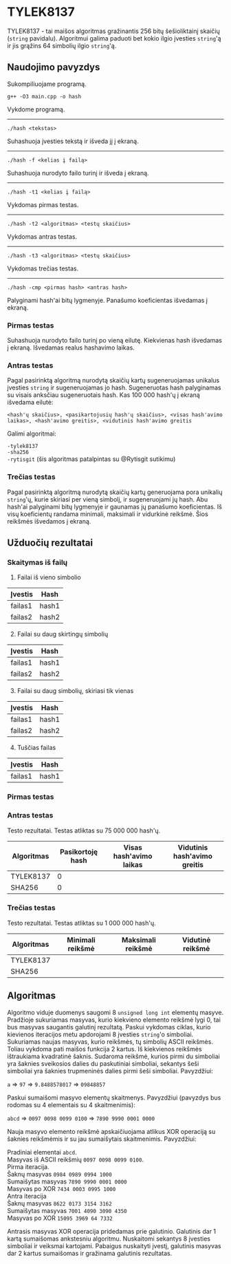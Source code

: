# TYLEK8137

TYLEK8137 - tai maišos algoritmas gražinantis 256 bitų šešioliktainį skaičių (`string` pavidalu). Algoritmui galima paduoti bet kokio ilgio įvesties `string`'ą ir jis grąžins 64 simbolių ilgio `string`'ą. 

## Naudojimo pavyzdys

Sukompiliuojame programą.

`g++ -O3 main.cpp -o hash`

Vykdome programą.

***

`./hash <tekstas>`

Suhashuoja įvesties tekstą ir išveda jį į ekraną.

***

`./hash -f <kelias į failą>`

Suhashuoja nurodyto failo turinį ir išveda į ekraną.

***

`./hash -t1 <kelias į failą>`

Vykdomas pirmas testas.

***

`./hash -t2 <algoritmas> <testų skaičius>`

Vykdomas antras testas.

***

`./hash -t3 <algoritmas> <testų skaičius>`

Vykdomas trečias testas.

***

`./hash -cmp <pirmas hash> <antras hash>`

Palyginami hash'ai bitų lygmenyje. Panašumo koeficientas išvedamas į ekraną.

### Pirmas testas

Suhashuoja nurodyto failo turinį po vieną eilutę. Kiekvienas hash išvedamas į ekraną. Išvedamas realus hashavimo laikas.

### Antras testas

Pagal pasirinktą algoritmą nurodytą skaičių kartų sugeneruojamas unikalus įvesties `string` ir sugeneruojamas jo hash. Sugeneruotas hash palyginamas su visais anksčiau sugeneruotais hash. Kas 100 000 hash'ų į ekraną išvedama eilutė:

`<hash'ų skaičius>, <pasikartojusių hash'ų skaičius>, <visas hash'avimo laikas>, <hash'avimo greitis>, <vidutinis hash'avimo greitis`

Galimi algoritmai:

`-tylek8137`<br>
`-sha256`<br>
`-rytisgit` (šis algoritmas patalpintas su @Rytisgit sutikimu)

### Trečias testas

Pagal pasirinktą algoritmą nurodytą skaičių kartų generuojama pora unikalių `string`'ų, kurie skiriasi per vieną simbolį, ir sugeneruojami jų hash. Abu hash'ai palyginami bitų lygmenyje ir gaunamas jų panašumo koeficientas. Iš visų koeficientų randama minimali, maksimali ir vidurkinė reikšmė. Šios reikšmės išvedamos į ekraną.

## Užduočių rezultatai

### Skaitymas iš failų

1. Failai iš vieno simbolio

| Įvestis | Hash |
|---------|------|
| failas1       | hash1 | 
| failas2       | hash2 | 

2. Failai su daug skirtingų simbolių

| Įvestis | Hash |
|---------|------|
| failas1       | hash1 | 
| failas2       | hash2 | 

3. Failai su daug simbolių, skiriasi tik vienas

| Įvestis | Hash |
|---------|------|
| failas1       | hash1 | 
| failas2       | hash2 | 

4. Tuščias failas

| Įvestis | Hash |
|---------|------|
| failas1       | hash1 | 

### Pirmas testas

### Antras testas

Testo rezultatai. Testas atliktas su 75 000 000 hash'ų.

| Algoritmas | Pasikortoję hash | Visas hash'avimo laikas | Vidutinis hash'avimo greitis |
|------------|------------------|-------------------------|------------------------------|
| TYLEK8137 | 0 |  |  |
| SHA256 | 0 |  |   | 

### Trečias testas

Testo rezultatai. Testas atliktas su 1 000 000 hash'ų.

| Algoritmas | Minimali reikšmė | Maksimali reikšmė | Vidutinė reikšmė |
|------------|------------------|-------------------|------------------|
| TYLEK8137 |   |   |   |
| SHA256 |   |   |   |

## Algoritmas

Algoritmo viduje duomenys saugomi 8 `unsigned long int` elementų masyve. Pradžioje sukuriamas masyvas, kurio kiekvieno elemento reikšmė lygi 0, tai bus masyvas saugantis galutinį rezultatą. Paskui vykdomas ciklas, kurio kievienos iteracijos metu apdorojami 8 įvesties `string`'o simboliai. Sukuriamas naujas masyvas, kurio reikšmės, tų simbolių ASCII reikšmės. Toliau vykdoma pati maišos funkcija 2 kartus. Iš kiekvienos reikšmės ištraukiama kvadratinė šaknis. Sudaroma reikšmė, kurios pirmi du simboliai yra šaknies sveikosios dalies du paskutiniai simboliai, sekantys šeši simboliai yra šaknies trupmeninės dalies pirmi šeši simboliai. Pavyzdžiui:

`a` => `97` => `9.8488578017` => `09848857`

Paskui sumaišomi masyvo elementų skaitmenys. Pavyzdžiui (pavyzdys bus rodomas su 4 elementais su 4 skaitmenimis):

`abcd` => `0097 0098 0099 0100` => `7890 9990 0001 0000`

Nauja masyvo elemento reikšmė apskaičiuojama atlikus XOR operaciją su šaknies reikšmėmis ir su jau sumaišytais skaitmenimis. Pavyzdžiui:

Pradiniai elementai `abcd`.<br>
Masyvas iš ASCII reikšmių `0097 0098 0099 0100`.<br>
Pirma iteracija.<br>
Šaknų masyvas `0984 0989 0994 1000`<br>
Sumaišytas masyvas `7890 9990 0001 0000`<br>
Masyvas po XOR `7434 0003 0995 1000`<br>
Antra iteracija<br>
Šaknų masyvas `8622 0173 3154 3162`<br>
Sumaišytas masyvas `7001 4090 3090 4350`<br>
Masyvas po XOR `15095 3969 64 7332`<br>


Antrasis masyvas XOR operacija pridedamas prie galutinio. Galutinis dar 1 kartą sumaišomas ankstesniu algoritmu. Nuskaitomi sekantys 8 įvesties simboliai ir veiksmai kartojami. Pabaigus nuskaityti įvestį, galutinis masyvas dar 2 kartus sumaišomas ir gražinama galutinis rezultatas.
